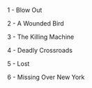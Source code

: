1 - Blow Out

2 - A Wounded Bird

3 - The Killing Machine

4 - Deadly Crossroads

5 - Lost

6 - Missing Over New York

